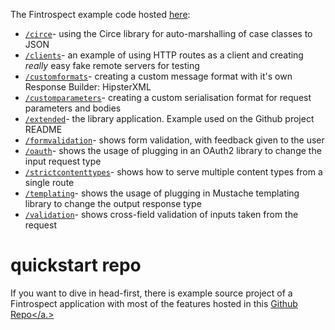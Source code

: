 The Fintrospect example code hosted [here](https://github.com/daviddenton/fintrospect/tree/master/src/main/scala/examples):

- <a href="https://github.com/daviddenton/fintrospect/tree/master/src/main/scala/examples/circe">```/circe```</a>- using the Circe library for auto-marshalling of case classes to JSON
- <a href="https://github.com/daviddenton/fintrospect/tree/master/src/main/scala/examples/clients">```/clients```</a>- an example of using HTTP routes as a client and creating *really* easy fake remote servers for testing
- <a href="https://github.com/daviddenton/fintrospect/tree/master/src/main/scala/examples/customformats">```/customformats```</a>- creating a custom message format with it's own Response Builder: HipsterXML
- <a href="https://github.com/daviddenton/fintrospect/tree/master/src/main/scala/examples/customparameters">```/customparameters```</a>- creating a custom serialisation format for request parameters and bodies
- <a href="https://github.com/daviddenton/fintrospect/tree/master/src/main/scala/examples/extended">```/extended```</a>- the library application. Example used on the Github project README
- <a href="https://github.com/daviddenton/fintrospect/tree/master/src/main/scala/examples/formvalidation">```/formvalidation```</a>- shows form validation, with feedback given to the user 
- <a href="https://github.com/daviddenton/fintrospect/tree/master/src/main/scala/examples/oauth">```/oauth```</a>- shows the usage of plugging in an OAuth2 library to change the input request type
- <a href="https://github.com/daviddenton/fintrospect/tree/master/src/main/scala/examples/strictcontenttypes">```/strictcontenttypes```</a>- shows how to serve multiple content types from a single route
- <a href="https://github.com/daviddenton/fintrospect/tree/master/src/main/scala/examples/templating">```/templating```</a>- shows the usage of plugging in Mustache templating library to change the output response type
- <a href="https://github.com/daviddenton/fintrospect/tree/master/src/main/scala/examples/validation">```/validation```</a>- shows cross-field validation of inputs taken from the request 

# quickstart repo
If you want to dive in head-first, there is example source project of a Fintrospect application with most of the features hosted in this <a href="http://github.com/daviddenton/fintrospect-example-app">Github Repo</a.>
